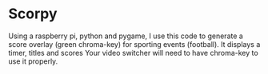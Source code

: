 # Scorpy
Using a raspberry pi, python and pygame, I use this code to generate a score overlay (green chroma-key) for sporting events (football). It displays a timer, titles and scores
Your video switcher will need to have chroma-key  to use it properly.

